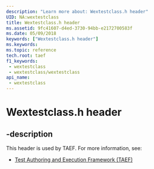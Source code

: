 ```yaml
---
description: "Learn more about: Wextestclass.h header"
UID: NA:wextestclass
title: Wextestclass.h header
ms.assetid: 9fc41607-d4ed-3730-94bb-e2172700583f
ms.date: 05/09/2018
keywords: ["Wextestclass.h header"]
ms.keywords: 
ms.topic: reference
tech.root: taef
f1_keywords:
 - wextestclass
 - wextestclass/wextestclass
api_name:
 - wextestclass
---
```


# Wextestclass.h header


## -description

This header is used by TAEF. For more information, see:

- [Test Authoring and Execution Framework (TAEF)](../_taef/index.md)


